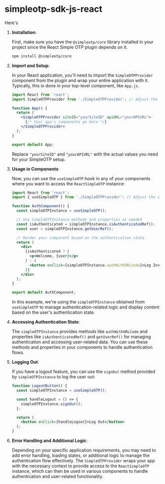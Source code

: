 # simpleotp-sdk-js-react

Here's 

1. **Installation**:

   First, make sure you have the `@simpleotp/core` library installed in your project since the React Simple OTP plugin depends on it.

   ```bash
   npm install @simpleotp/core
   ```

2. **Import and Setup**:

   In your React application, you'll need to import the `SimpleOTPProvider` component from the plugin and wrap your entire application with it. Typically, this is done in your top-level component, like `App.js`.

   ```jsx
   import React from 'react';
   import SimpleOTPProvider from './SimpleOTPProvider'; // Adjust the import path as needed

   function App() {
     return (
       <SimpleOTPProvider siteID="yourSiteID" apiURL="yourAPIURL">
         {/* Your app's components go here */}
       </SimpleOTPProvider>
     );
   }

   export default App;
   ```

   Replace `"yourSiteID"` and `"yourAPIURL"` with the actual values you need for your SimpleOTP setup.

3. **Usage in Components**:

   Now, you can use the `useSimpleOTP` hook in any of your components where you want to access the `ReactSimpleOTP` instance:

   ```jsx
   import React from 'react';
   import { useSimpleOTP } from './SimpleOTPProvider'; // Adjust the import path as needed

   function AuthComponent() {
     const simpleOTPInstance = useSimpleOTP();

     // Use simpleOTPInstance methods and properties as needed
     const isAuthenticated = simpleOTPInstance.isAuthenticatedRef();
     const user = simpleOTPInstance.getUserRef();

     // Render your component based on the authentication state
     return (
       <div>
         {isAuthenticated ? (
           <p>Welcome, {user}</p>
         ) : (
           <button onClick={simpleOTPInstance.authWithURLCode}>Log In</button>
         )}
       </div>
     );
   }

   export default AuthComponent;
   ```

   In this example, we're using the `simpleOTPInstance` obtained from `useSimpleOTP` to manage authentication-related logic and display content based on the user's authentication state.

4. **Accessing Authentication State**:

   The `simpleOTPInstance` provides methods like `authWithURLCode` and properties like `isAuthenticatedRef()` and `getUserRef()` for managing authentication and accessing user-related data. You can use these methods and properties in your components to handle authentication flows.

5. **Logging Out**:

   If you have a logout feature, you can use the `signOut` method provided by `simpleOTPInstance` to log the user out:

   ```jsx
   function LogoutButton() {
     const simpleOTPInstance = useSimpleOTP();

     const handleLogout = () => {
       simpleOTPInstance.signOut();
     };

     return (
       <button onClick={handleLogout}>Log Out</button>
     );
   }
   ```

6. **Error Handling and Additional Logic**:

   Depending on your specific application requirements, you may need to add error handling, loading states, or additional logic to manage the authentication flow effectively.
   The `SimpleOTPProvider` wraps your app with the necessary context to provide access to the `ReactSimpleOTP` instance, which can then be used in various components to handle authentication and user-related functionality.
